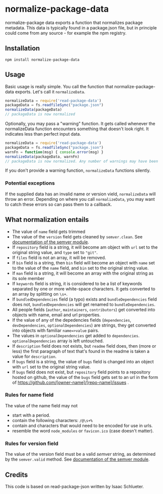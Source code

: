 # normalize-package-data

normalize-package data exports a function that normalizes package metadata. This data is typically found in a package.json file, but in principle could come from any source - for example the npm registry.

## Installation

```
npm install normalize-package-data
```

## Usage

Basic usage is really simple. You call the function that normalize-package-data exports. Let's call it `normalizeData`.

```javascript
normalizeData = require('read-package-data')
packageData = fs.readfileSync("package.json")
normalizeData(packageData)
// packageData is now normalized
```

Optionally, you may pass a "warning" function. It gets called whenever the normalizeData function encounters something that doesn't look right. It indicates less than perfect input data.

```javascript
normalizeData = require('read-package-data')
packageData = fs.readfileSync("package.json")
warnFn = function(msg) { console.error(msg) }
normalizeData(packageData, warnFn)
// packageData is now normalized. Any number of warnings may have been logged.
```

If you don't provide a warning function, `normalizeData` functions silently.

### Potential exceptions

If the supplied data has an invalid name or version vield, `normalizeData` will throw an error. Depending on where you call `normalizeData`, you may want to catch these errors so can pass them to a callback.

## What normalization entails

* The value of `name` field gets trimmed
* The value of the `version` field gets cleaned by `semver.clean`. See [documentation of the semver module](https://github.com/isaacs/node-semver).
* If `repository` field is a string, it will become am object with `url` set to the original string value, and `type` set to `"git"`.
* If `files` field is not an array, it will be removed.
* If `bin` field is a string, then `bin` field will become an object with `name` set to the value of the `name` field, and `bin` set to the original string value.
* If `man` field is a string, it will become an array with the original string as its sole member
* If `keywords` field is string, it is considered to be a list of keywords separated by one or more white-space characters. It gets converted to an array by splitting on `\s+`.
* If `bundledDependencies` field (a typo) exists and `bundleDependencies` field does not, `bundledDependencies` will get renamed to `bundleDependencies`.
* All people fields (`author`, `maintainers`, `contributors`) get converted into objects with name, email and url properties.
* If the value of any of the depedencies fields  (`dependencies`, `devDependencies`, `optionalDependencies`) are strings, they get converted into objects with familiar `name=>value` pairs.
* The values in `optionalDependencies` get added to `dependencies`. `optionalDependencies` array is left untouched.
* If `description` field does not exists, but `readme` field does, then (more or less) the first paragraph of text that's found in the readme is taken a value for `description`.
* If `bugs` field is a string, the value of `bugs` field is changed into an object with `url` set to the original string value.
* If `bugs` field does not exist, but `repository` field points to a repository hosted on github, the value of the `bugs` field gets set to an url in the form of https://github.com/[owner-name]/[repo-name]/issues .

### Rules for name field

The value of the name field may not

* start with a period.
* contain the following characters: `/@\s+%`
* contain and characters that would need to be encoded for use in urls.
* resemble the word `node_modules` or `favicon.ico` (case doesn't matter).

### Rules for version field

The value of the version field must be a valid *semver* string, as determined by the `semver.valid` method. See [documentation of the semver module](https://github.com/isaacs/node-semver).

## Credits

This code is based on read-package-json written by Isaac Schlueter.
